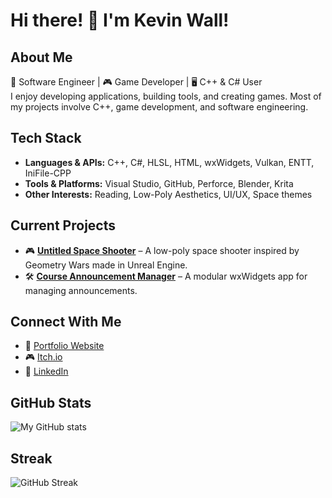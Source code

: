 # Hi there! 👋 I'm Kevin Wall!
##  About Me
🚀 Software Engineer | 🎮 Game Developer | 🖥️ C++ & C# User  
I enjoy developing applications, building tools, and creating games. Most of my projects involve C++, game development, and software engineering.  

## Tech Stack  
- **Languages & APIs:** C++, C#, HLSL, HTML, wxWidgets, Vulkan, ENTT, IniFile-CPP 
- **Tools & Platforms:** Visual Studio, GitHub, Perforce, Blender, Krita
- **Other Interests:** Reading, Low-Poly Aesthetics, UI/UX, Space themes

## Current Projects  
- 🎮 **[Untitled Space Shooter](https://swift-kevin.github.io/SitePages/UntitledSpaceShooter.html)** – A low-poly space shooter inspired by Geometry Wars made in Unreal Engine.  
- 🛠️ **[Course Announcement Manager](https://github.com/Swift-Kevin/OpenLabAutoAnnouncer)** – A modular wxWidgets app for managing announcements.

## Connect With Me  
- 🔗 [Portfolio Website](https:/swift-kevin.github.io/)  
- 🎮 [Itch.io](https://swift-kevin.itch.io)  
- 💼 [LinkedIn](www.linkedin.com/in/kevinwall-gamedev)  

## GitHub Stats  
![My GitHub stats](https://github-readme-stats.vercel.app/api?username=Swift-Kevin&show_icons=true&theme=github_dark )  

## Streak  
![GitHub Streak](https://github-readme-streak-stats.herokuapp.com/?user=Swift-Kevin&theme=github_dark )  
